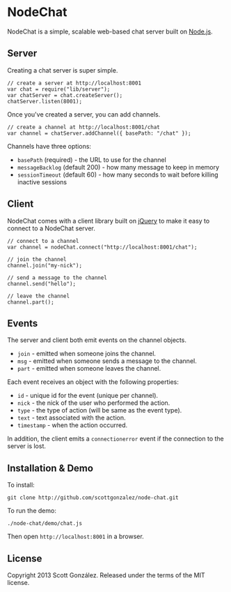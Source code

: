 NodeChat
========

NodeChat is a simple, scalable web-based chat server built on [Node.js](http://nodejs.org).


Server
------

Creating a chat server is super simple.

	// create a server at http://localhost:8001
	var chat = require("lib/server");
	var chatServer = chat.createServer();
	chatServer.listen(8001);

Once you've created a server, you can add channels.

	// create a channel at http://localhost:8001/chat
	var channel = chatServer.addChannel({ basePath: "/chat" });

Channels have three options:

* `basePath` (required) - the URL to use for the channel
* `messageBacklog` (default 200) - how many message to keep in memory
* `sessionTimeout` (default 60) - how many seconds to wait before killing inactive sessions


Client
------

NodeChat comes with a client library built on [jQuery](http://jquery.com) to make it easy to connect to a NodeChat server.

	// connect to a channel
	var channel = nodeChat.connect("http://localhost:8001/chat");

	// join the channel
	channel.join("my-nick");

	// send a message to the channel
	channel.send("hello");

	// leave the channel
	channel.part();


Events
------

The server and client both emit events on the channel objects.

* `join` - emitted when someone joins the channel.
* `msg` - emitted when someone sends a message to the channel.
* `part` - emitted when someone leaves the channel.

Each event receives an object with the following properties:

* `id` - unique id for the event (unique per channel).
* `nick` - the nick of the user who performed the action.
* `type` - the type of action (will be same as the event type).
* `text` - text associated with the action.
* `timestamp` - when the action occurred.

In addition, the client emits a `connectionerror` event if the connection to the server is lost.


Installation & Demo
-------------------

To install:

	git clone http://github.com/scottgonzalez/node-chat.git

To run the demo:

	./node-chat/demo/chat.js
Then open `http://localhost:8001` in a browser.


License
-------

Copyright 2013 Scott González. Released under the terms of the MIT license.
